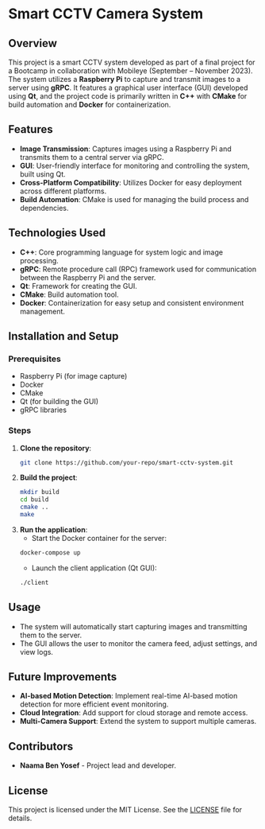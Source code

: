 # Smart CCTV Camera System

## Overview
This project is a smart CCTV system developed as part of a final project for a Bootcamp in collaboration with Mobileye (September – November 2023). The system utilizes a **Raspberry Pi** to capture and transmit images to a server using **gRPC**. It features a graphical user interface (GUI) developed using **Qt**, and the project code is primarily written in **C++** with **CMake** for build automation and **Docker** for containerization.

## Features
- **Image Transmission**: Captures images using a Raspberry Pi and transmits them to a central server via gRPC.
- **GUI**: User-friendly interface for monitoring and controlling the system, built using Qt.
- **Cross-Platform Compatibility**: Utilizes Docker for easy deployment across different platforms.
- **Build Automation**: CMake is used for managing the build process and dependencies.

## Technologies Used
- **C++**: Core programming language for system logic and image processing.
- **gRPC**: Remote procedure call (RPC) framework used for communication between the Raspberry Pi and the server.
- **Qt**: Framework for creating the GUI.
- **CMake**: Build automation tool.
- **Docker**: Containerization for easy setup and consistent environment management.

## Installation and Setup

### Prerequisites
- Raspberry Pi (for image capture)
- Docker
- CMake
- Qt (for building the GUI)
- gRPC libraries

### Steps
1. **Clone the repository**:
    ```bash
    git clone https://github.com/your-repo/smart-cctv-system.git
    ```
2. **Build the project**:
    ```bash
    mkdir build
    cd build
    cmake ..
    make
    ```
3. **Run the application**:
    - Start the Docker container for the server:
    ```bash
    docker-compose up
    ```
    - Launch the client application (Qt GUI):
    ```bash
    ./client
    ```

## Usage
- The system will automatically start capturing images and transmitting them to the server.
- The GUI allows the user to monitor the camera feed, adjust settings, and view logs.

## Future Improvements
- **AI-based Motion Detection**: Implement real-time AI-based motion detection for more efficient event monitoring.
- **Cloud Integration**: Add support for cloud storage and remote access.
- **Multi-Camera Support**: Extend the system to support multiple cameras.

## Contributors
- **Naama Ben Yosef** - Project lead and developer.

## License
This project is licensed under the MIT License. See the [LICENSE](LICENSE) file for details.
